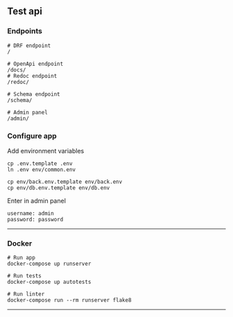 ## Test api

### Endpoints

    # DRF endpoint
    /
    
    # OpenApi endpoint
    /docs/
    # Redoc endpoint
    /redoc/

    # Schema endpoint
    /schema/
    
    # Admin panel
    /admin/

### Configure app

Add environment variables

    cp .env.template .env
    ln .env env/common.env

    cp env/back.env.template env/back.env
    cp env/db.env.template env/db.env

Enter in admin panel

    username: admin
    password: password

___

### Docker

    # Run app
    docker-compose up runserver

    # Run tests
    docker-compose up autotests
    
    # Run linter
    docker-compose run --rm runserver flake8

___
